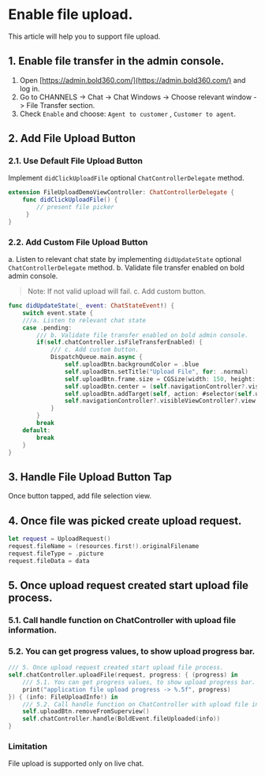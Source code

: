 # Enable file upload.

This article will help you to support file upload.

## 1. Enable file transfer in the admin console.

1. Open [https://admin.bold360.com/](https://admin.bold360.com/) and log in.
2. Go to CHANNELS -> Chat -> Chat Windows -> Choose relevant window -> File Transfer section.
3. Check `Enable` and choose: `Agent to customer` , `Customer to agent`.

## 2. Add File Upload Button

### 2.1. Use Default File Upload Button

Implement `didClickUploadFile` optional `ChatControllerDelegate` method.

```swift
extension FileUploadDemoViewController: ChatControllerDelegate {
    func didClickUploadFile() {
        // present file picker
     } 
}
```

### 2.2.  Add Custom File Upload Button

a. Listen to relevant chat state by implementing `didUpdateState` optional `ChatControllerDelegate` method.
b. Validate file transfer enabled on bold admin console.
>Note: If not valid upload will fail.
c. Add custom button.

```swift
func didUpdateState(_ event: ChatStateEvent!) {
    switch event.state {
    ///a. Listen to relevant chat state
    case .pending:
        /// b. Validate file transfer enabled on bold admin console.
        if(self.chatController.isFileTransferEnabled) {
            /// c. Add custom button.
            DispatchQueue.main.async {
                self.uploadBtn.backgroundColor = .blue
                self.uploadBtn.setTitle("Upload File", for: .normal)
                self.uploadBtn.frame.size = CGSize(width: 150, height: 70)
                self.uploadBtn.center = (self.navigationController?.visibleViewController?.view.center)!
                self.uploadBtn.addTarget(self, action: #selector(self.uploadFile), for: .touchUpInside)
                self.navigationController?.visibleViewController?.view.addSubview(self.uploadBtn)
            }
        }
        break
    default:
        break
    }
}
```

## 3. Handle File Upload Button Tap

Once button tapped, add file selection view.

## 4. Once file was picked create upload request.

```swift
let request = UploadRequest()
request.fileName = (resources.first!).originalFilename
request.fileType = .picture
request.fileData = data
```

## 5. Once upload request created start upload file process.

### 5.1. Call handle function on ChatController with upload file information.
### 5.2. You can get progress values, to show upload progress bar.

```swift
/// 5. Once upload request created start upload file process.
self.chatController.uploadFile(request, progress: { (progress) in
    /// 5.1. You can get progress values, to show upload progress bar.
    print("application file upload progress -> %.5f", progress)
}) { (info: FileUploadInfo!) in
    /// 5.2. Call handle function on ChatController with upload file information.
    self.uploadBtn.removeFromSuperview()
    self.chatController.handle(BoldEvent.fileUploaded(info))
}
```

### Limitation

File upload is supported only on live chat.
